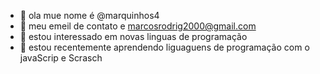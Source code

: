 - 👋 ola mue nome é @marquinhos4
-   👀  meu emeil de contato e marcosrodrig2000@gmail.com
- 🌱 estou interessado em novas linguas de programação
- 💞️ estou recentemente aprendendo liguaguens de programação com o javaScrip e Scrasch

